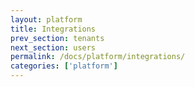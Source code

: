 ```yaml
---
layout: platform
title: Integrations
prev_section: tenants
next_section: users
permalink: /docs/platform/integrations/
categories: ['platform']
---
```

